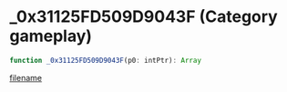 # _0x31125FD509D9043F (Category gameplay)

```js
function _0x31125FD509D9043F(p0: intPtr): Array
```

[filename](_0x31125FD509D9043F_m.md ':include')